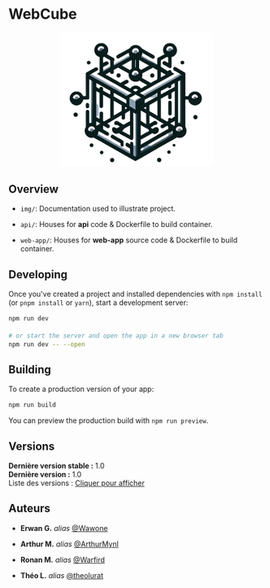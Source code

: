 # WebCube

<div align="center">
  <img src="./img/WebCube_logo.png" alt="WebCube Logo" width="300"/>
</div>

## Overview

- `img/`: Documentation used to illustrate project.
  
- `api/`: Houses for **api** code & Dockerfile to build container.
  
- `web-app/`: Houses for **web-app** source code & Dockerfile to build container.


## Developing

Once you've created a project and installed dependencies with `npm install` (or `pnpm install` or `yarn`), start a development server:

```bash
npm run dev

# or start the server and open the app in a new browser tab
npm run dev -- --open
```

## Building

To create a production version of your app:

```bash
npm run build
```

You can preview the production build with `npm run preview`.

## Versions
 
**Dernière version stable :** 1.0  
**Dernière version :** 1.0  
Liste des versions : [Cliquer pour afficher](https://github.com/IDE-PFE-S9/WebCube/releases)

## Auteurs

* **Erwan G.** _alias_ [@Wawone](https://github.com/Wawone)

* **Arthur M.** _alias_ [@ArthurMynl](https://github.com/ArthurMynl)

* **Ronan M.** _alias_ [@Warfird](https://github.com/Warfird)

* **Théo L.** _alias_ [@theolurat](https://github.com/theolurat)

